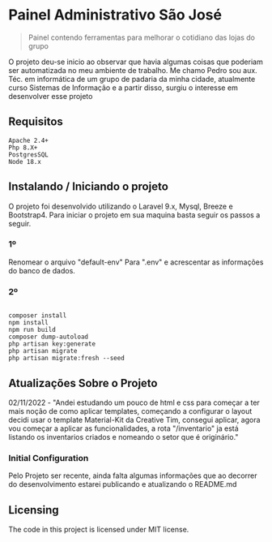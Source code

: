 # Painel Administrativo São José
> Painel contendo ferramentas para melhorar o cotidiano das lojas do grupo

O projeto deu-se inicio ao observar que havia algumas coisas que poderiam ser automatizada no meu ambiente de trabalho. Me chamo Pedro sou aux. Téc. em informática de um grupo de padaria da minha cidade, atualmente curso Sistemas de Informação e a partir disso, surgiu o interesse em desenvolver esse projeto

## Requisitos
```shell
Apache 2.4+
Php 8.X+ 
PostgresSQL 
Node 18.x
```

## Instalando / Iniciando o projeto

O projeto foi desenvolvido utilizando o Laravel 9.x, Mysql, Breeze e Bootstrap4.
Para iniciar o projeto em sua maquina basta seguir os passos a seguir.
### 1º
Renomear o arquivo "default-env" Para ".env" e acrescentar as informações do banco de dados.
### 2º
```shell

composer install
npm install
npm run build
composer dump-autoload
php artisan key:generate
php artisan migrate 
php artisan migrate:fresh --seed

```

## Atualizações Sobre o Projeto

02/11/2022 - "Andei estudando um pouco de html e css para começar a ter mais noção de como aplicar templates, começando a configurar o layout decidi usar o template Material-Kit da Creative Tim, consegui aplicar, agora vou começar a aplicar as funcionalidades, a rota "/inventario" ja está listando os inventarios criados e nomeando o setor que é originário."

### Initial Configuration
 
Pelo Projeto ser recente, ainda falta algumas informações que ao decorrer do desenvolvimento estarei publicando e atualizando o README.md


## Licensing

The code in this project is licensed under MIT license.
